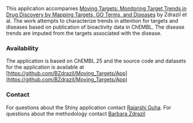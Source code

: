    
   
This application accompanies [Moving Targets: Monitoring Target Trends in Drug Discovery by Mapping Targets, GO Terms, and Diseases](https://www.biorxiv.org/content/10.1101/691550v1) by Zdrazil et al. The work attempts to characterize trends in attention for targets and diseases based on publication of bioactivity data in ChEMBL. The disease trends are imputed from the targets associated with the disease.

### Availability

The application is based on ChEMBL 25 and the source code and datasets for the application is available at [https://github.com/BZdrazil/Moving_Targets/App](https://github.com/BZdrazil/Moving_Targets/App)

### Contact

For questions about the Shiny application contact [Rajarshi Guha](mailto:rajarshi.guha@gmail.com). For questions about the methodology contact [Barbara Zdrazil](mailto:barbara.zdrazil@univie.ac.at)